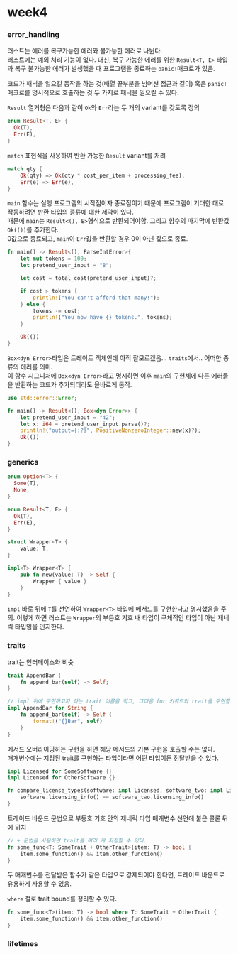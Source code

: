 # week4

### error_handling
러스트는 에러를 복구가능한 에러와 불가능한 에러로 나뉜다.   
러스트에는 예외 처리 기능이 없다. 대신, 복구 가능한 에러를 위한 `Result<T, E>` 타입과 복구 불가능한 에러가 발생했을 때 프로그램을 종료하는 `panic!`매크로가 있음.   

코드가 패닉을 일으킬 동작을 하는 것(배열 끝부분을 넘어선 접근과 길이) 혹은 `panic!` 매크로를 명시적으로 호출하는 것 두 가지로 패닉을 일으킬 수 있다.   

`Result` 열거형은 다음과 같이 `Ok`와 `Err`라는 두 개의 variant를 갖도록 정의

```rust
enum Result<T, E> {
  Ok(T),
  Err(E),
}
```

`match` 표현식을 사용하여 반환 가능한 `Result` variant를 처리

```rust
match qty {
    Ok(qty) => Ok(qty * cost_per_item + processing_fee),
    Err(e) => Err(e),
}
```

`main` 함수는 실행 프로그램의 시작점이자 종료점이기 때문에 프로그램이 기대한 대로 작동하려면 반환 타입의 종류에 대한 제약이 있다.   
때문에 `main`는 `Result<(), E>`형식으로 반환되어야함. 그리고 함수의 마지막에 반환값 `Ok(())`를 추가한다.   
0값으로 종료되고, `main`이 `Err`값을 반환할 경우 0이 아닌 값으로 종료.

```rust
fn main() -> Result<(), ParseIntError>{
    let mut tokens = 100;
    let pretend_user_input = "8";

    let cost = total_cost(pretend_user_input)?;

    if cost > tokens {
        println!("You can't afford that many!");
    } else {
        tokens -= cost;
        println!("You now have {} tokens.", tokens);
    }

    Ok(())
}
```

`Box<dyn Error>`타입은 트레이트 객체인데 아직 잘모르겠음... `traits`에서.. 어떠한 종류의 에러를 의미.   
이 함수 시그니처에 `Box<dyn Error>`라고 명시하면 이후 `main`의 구현체에 다른 에러들을 반환하는 코드가 추가되더라도 올바르게 동작.

```rust
use std::error::Error;

fn main() -> Result<(), Box<dyn Error>> {
    let pretend_user_input = "42";
    let x: i64 = pretend_user_input.parse()?;
    println!("output={:?}", PositiveNonzeroInteger::new(x)?);
    Ok(())
}
```

### generics

```rust
enum Option<T> {
  Some(T),
  None,
}

enum Result<T, E> {
  Ok(T),
  Err(E),
}

struct Wrapper<T> {
    value: T,
}

impl<T> Wrapper<T> {
    pub fn new(value: T) -> Self {
        Wrapper { value }
    }
}
```

`impl` 바로 뒤에 `T`를 선언하여 `Wrapper<T>` 타입에 메서드를 구현한다고 명시했음을 주의. 이렇게 하면 러스트는 `Wrapper`의 부등호 기호 내 타입이 구체적인 타입이 아닌 제네릭 타입임을 인지한다.

### traits
trait는 인터페이스와 비슷   

```rust
trait AppendBar {
    fn append_bar(self) -> Self;
}

// impl 뒤에 구현하고자 하는 trait 이름을 적고, 그다음 for 키워드와 trait를 구현할 타입명 명시
impl AppendBar for String {
    fn append_bar(self) -> Self {
        format!("{}Bar", self)
    }
}

```

메서드 오버라이딩하는 구현을 하면 해당 메서드의 기본 구현을 호출할 수는 없다.   
매개변수에는 지정된 trait를 구현하는 타입이라면 어떤 타입이든 전달받을 수 있다.

```rust
impl Licensed for SomeSoftware {}
impl Licensed for OtherSoftware {}

fn compare_license_types(software: impl Licensed, software_two: impl Licensed) -> bool {
    software.licensing_info() == software_two.licensing_info()
}
```

트레이드 바운드 문법으로 부등호 기호 안의 제네릭 타입 매개변수 선언에 붙은 콜론 뒤에 위치   

```rust
// + 문법을 사용하면 trait를 여러 개 지정할 수 있다.
fn some_func<T: SomeTrait + OtherTrait>(item: T) -> bool {
    item.some_function() && item.other_function()
}
```

두 매개변수를 전달받은 함수가 같은 타입으로 강제되어야 한다면, 트레이드 바운드로 유용하게 사용할 수 있음.   

`where` 절로 trait bound를 정리할 수 있다.

```rust
fn some_func<T>(item: T) -> bool where T: SomeTrait + OtherTrait {
    item.some_function() && item.other_function()
}
```

### lifetimes
